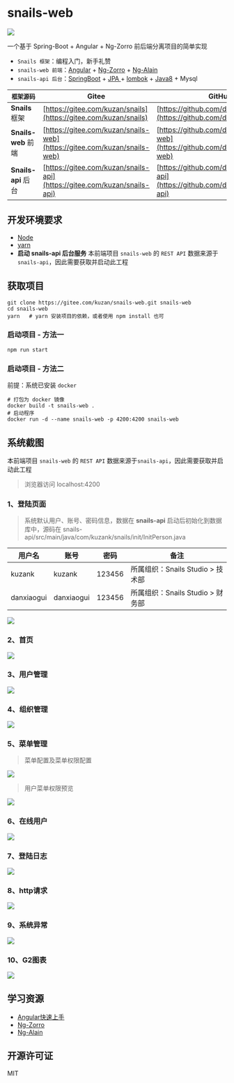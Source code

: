 # snails-web
![](https://gitee.com/kuzan/Resource/raw/master/Snails/picture/b_dashboard.jpg)

一个基于 Spring-Boot + Angular + Ng-Zorro 前后端分离项目的简单实现

- `Snails 框架`：编程入门，新手礼赞
- `snails-web 前端`：[Angular](https://angular.cn/) + [Ng-Zorro](https://ng.ant.design/docs/introduce/zh) + [Ng-Alain](https://ng-alain.com)
- `snails-api 后台`：[SpringBoot](https://spring.io/projects/spring-boot) + [JPA ](https://spring.io/guides/gs/accessing-data-jpa/)+ [lombok](https://projectlombok.org/) + [Java8](https://zhuanlan.zhihu.com/java8) + Mysql

|      `框架源码`     | Gitee                                                        | GitHub                                                       |
| -------------------- | ------------------------------------------------------------ | ------------------------------------------------------------ |
| **Snails** 框架      | [https://gitee.com/kuzan/snails](https://gitee.com/kuzan/snails) | [https://github.com/danxiaogui/snails](https://github.com/danxiaogui/snails) |
| **Snails-web** 前端  | [https://gitee.com/kuzan/snails-web](https://gitee.com/kuzan/snails-web) | [https://github.com/danxiaogui/snails-web](https://github.com/danxiaogui/snails-web) |
| **Snails-api**  后台 | [https://gitee.com/kuzan/snails-api](https://gitee.com/kuzan/snails-api) | [https://github.com/danxiaogui/snails-api](https://github.com/danxiaogui/snails-api) |


## 开发环境要求
- [Node](https://nodejs.org/zh-cn/)
- [yarn](https://yarn.bootcss.com/)
- **启动 snails-api 后台服务**
本前端项目 `snails-web` 的 `REST API` 数据来源于`snails-api`，因此需要获取并启动此工程

## 获取项目

```shell
git clone https://gitee.com/kuzan/snails-web.git snails-web
cd snails-web
yarn   # yarn 安装项目的依赖，或者使用 npm install 也可
```

### 启动项目 - 方法一
```shell
npm run start
```

### 启动项目 - 方法二
前提：系统已安装 `docker`
```shell
# 打包为 docker 镜像
docker build -t snails-web .
# 启动程序
docker run -d --name snails-web -p 4200:4200 snails-web
```

## 系统截图 
本前端项目 `snails-web` 的 `REST API` 数据来源于`snails-api`，因此需要获取并启动此工程
> 浏览器访问 localhost:4200

### 1、登陆页面

>  系统默认用户、账号、密码信息，数据在 **snails-api** 启动后初始化到数据库中，源码在 snails-api/src/main/java/com/kuzank/snails/init/InitPerson.java

| 用户名     | 账号       | 密码   | 备注                             |
| ---------- | ---------- | ------ | -------------------------------- |
| kuzank     | kuzank     | 123456 | 所属组织：Snails Studio > 技术部 |
| danxiaogui | danxiaogui | 123456 | 所属组织：Snails Studio > 财务部 |

![](https://gitee.com/kuzan/Resource/raw/master/Snails/picture/a_login.jpg)

### 2、首页
![](https://gitee.com/kuzan/Resource/raw/master/Snails/picture/b_dashboard.jpg)

### 3、用户管理
![](https://gitee.com/kuzan/Resource/raw/master/Snails/picture/b_dashboard.jpg)

### 4、组织管理
![](https://gitee.com/kuzan/Resource/raw/master/Snails/picture/d_orgunitManage.jpg)

### 5、菜单管理
> 菜单配置及菜单权限配置

![](https://gitee.com/kuzan/Resource/raw/master/Snails/picture/e_menuManage.jpg)

> 用户菜单权限预览

![](https://gitee.com/kuzan/Resource/raw/master/Snails/picture/f_menuPermissionPreview.jpg)

### 6、在线用户
![](https://gitee.com/kuzan/Resource/raw/master/Snails/picture/g_onlineUser.jpg)

### 7、登陆日志
![](https://gitee.com/kuzan/Resource/raw/master/Snails/picture/h_loginLog.jpg)

### 8、http请求
![](https://gitee.com/kuzan/Resource/raw/master/Snails/picture/i_httpRequest.jpg)

### 9、系统异常
![](https://gitee.com/kuzan/Resource/raw/master/Snails/picture/j_systemException.jpg)

### 10、G2图表
![](https://gitee.com/kuzan/Resource/raw/master/Snails/picture/k_g2Custom.jpg)


## 学习资源
- [Angular快速上手](https://angular.cn/guide/quickstart)
- [Ng-Zorro](https://ng.ant.design/docs/introduce/zh)
- [Ng-Alain](https://ng-alain.com/)


## 开源许可证
MIT
